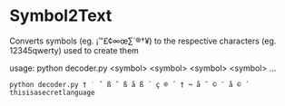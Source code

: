 Symbol2Text
===========

Converts symbols (eg. ¡™£¢∞œ∑´®†¥) to the respective characters (eg. 12345qwerty) used to create them


usage: python decoder.py \<symbol> \<symbol> \<symbol> \<symbol> ...

    python decoder.py † ˙ ˆ ß ˆ ß å ß ´ ç ® ´ † ¬ å ˜ © ¨ å © ´
    thisisasecretlanguage

